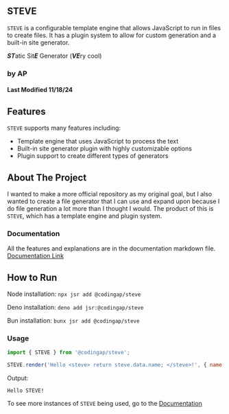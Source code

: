## STEVE
`STEVE` is a configurable template engine that allows JavaScript to run in files to create files. It has a plugin system to allow for custom generation and a built-in site generator.

***ST***atic Sit***E*** Generator (***VE***ry cool)

### by AP
#### Last Modified 11/18/24

## Features

`STEVE` supports many features including:
- Template engine that uses JavaScript to process the text
- Built-in site generator plugin with highly customizable options
- Plugin support to create different types of generators

## About The Project
I wanted to make a more official repository as my original goal, but I also wanted to create a file generator that I can use and expand upon because I do file generation a lot more than I thought I would. The product of this is `STEVE`, which has a template engine and plugin system.

### Documentation
All the features and explanations are in the documentation markdown file.
[Documentation Link](https://github.com/CodingAP/steve/blob/main/documentation.md)

## How to Run

Node installation:
`npx jsr add @codingap/steve`

Deno installation:
`deno add jsr:@codingap/steve`

Bun installation:
`bunx jsr add @codingap/steve`
   
### Usage

```javascript
import { STEVE } from '@codingap/steve';

STEVE.render('Hello <steve> return steve.data.name; </steve>!', { name: 'STEVE' });
```

Output:
```
Hello STEVE!
```

To see more instances of `STEVE` being used, go to the [Documentation](https://github.com/CodingAP/steve/blob/main/documentation.md)